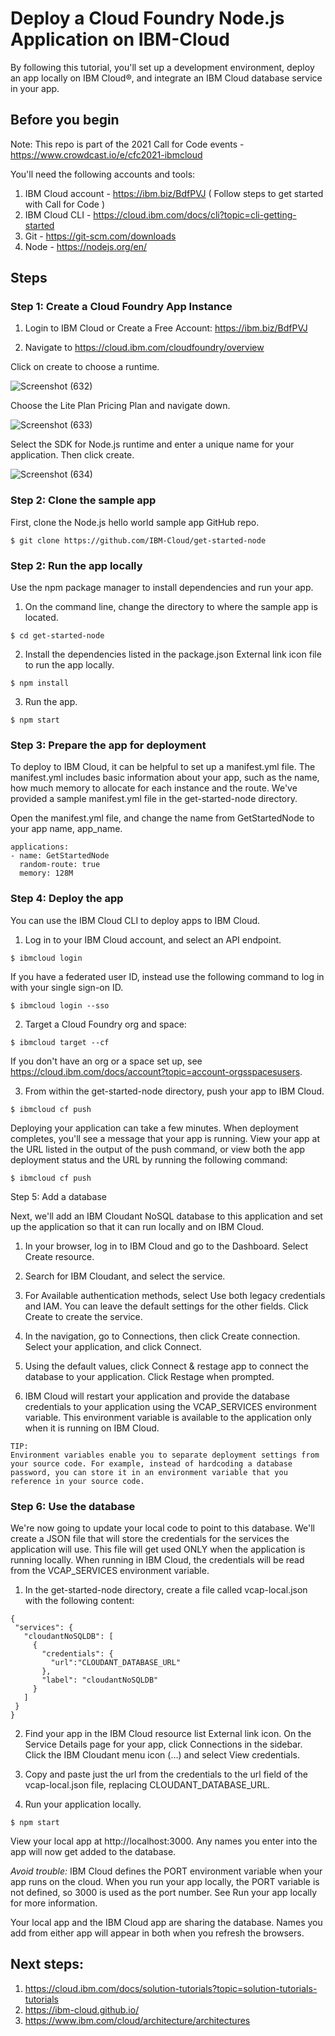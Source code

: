 # Deploy a Cloud Foundry Node.js Application on IBM-Cloud
By following this tutorial, you'll set up a development environment, deploy an app locally on IBM Cloud®, and integrate an IBM Cloud database service in your app.


## Before you begin
Note: This repo is part of the 2021 Call for Code events - https://www.crowdcast.io/e/cfc2021-ibmcloud


You'll need the following accounts and tools:

1. IBM Cloud account -  https://ibm.biz/BdfPVJ 
( Follow steps to get started with Call for Code )
3. IBM Cloud CLI - https://cloud.ibm.com/docs/cli?topic=cli-getting-started
4. Git - https://git-scm.com/downloads
5. Node - https://nodejs.org/en/


## Steps

### Step 1: Create a Cloud Foundry App Instance

1. Login to IBM Cloud or Create a Free Account: https://ibm.biz/BdfPVJ

2. Navigate to https://cloud.ibm.com/cloudfoundry/overview

Click on create to choose a runtime.

![Screenshot (632)](https://user-images.githubusercontent.com/20628307/118638951-ab04c400-b7d7-11eb-872b-8450e53282a6.png)

Choose the Lite Plan Pricing Plan and navigate down.

![Screenshot (633)](https://user-images.githubusercontent.com/20628307/118638970-b0620e80-b7d7-11eb-985b-234ffb72d6b2.png)

Select the SDK for Node.js runtime and enter a unique name for your application. Then click create.

![Screenshot (634)](https://user-images.githubusercontent.com/20628307/118638979-b3f59580-b7d7-11eb-8794-c4b603882c57.png)


### Step 2: Clone the sample app

First, clone the Node.js hello world sample app GitHub repo.

```
$ git clone https://github.com/IBM-Cloud/get-started-node
```


### Step 2: Run the app locally

Use the npm package manager to install dependencies and run your app.

1. On the command line, change the directory to where the sample app is located.
```
$ cd get-started-node
```

2. Install the dependencies listed in the package.json External link icon file to run the app locally. 
```
$ npm install
```

3. Run the app.
```
$ npm start
```


### Step 3: Prepare the app for deployment

To deploy to IBM Cloud, it can be helpful to set up a manifest.yml file. The manifest.yml includes basic information about your app, such as the name, how much memory to allocate for each instance and the route. We've provided a sample manifest.yml file in the get-started-node directory.

Open the manifest.yml file, and change the name from GetStartedNode to your app name, app_name.

```
applications:
- name: GetStartedNode
  random-route: true
  memory: 128M
```

### Step 4: Deploy the app

You can use the IBM Cloud CLI to deploy apps to IBM Cloud.

1. Log in to your IBM Cloud account, and select an API endpoint.
```
$ ibmcloud login 
```
If you have a federated user ID, instead use the following command to log in with your single sign-on ID. 
```
$ ibmcloud login --sso 
```

2. Target a Cloud Foundry org and space:
```
$ ibmcloud target --cf 
```
If you don't have an org or a space set up, see https://cloud.ibm.com/docs/account?topic=account-orgsspacesusers.

3. From within the get-started-node directory, push your app to IBM Cloud.
```
$ ibmcloud cf push 
```

Deploying your application can take a few minutes. When deployment completes, you'll see a message that your app is running. View your app at the URL listed in the output of the push command, or view both the app deployment status and the URL by running the following command:
```
$ ibmcloud cf push 
```

Step 5: Add a database

Next, we'll add an IBM Cloudant NoSQL database to this application and set up the application so that it can run locally and on IBM Cloud.

1. In your browser, log in to IBM Cloud and go to the Dashboard. Select Create resource.

2. Search for IBM Cloudant, and select the service.

3. For Available authentication methods, select Use both legacy credentials and IAM. You can leave the default settings for the other fields. Click Create to create the service.

4. In the navigation, go to Connections, then click Create connection. Select your application, and click Connect.

5. Using the default values, click Connect & restage app to connect the database to your application. Click Restage when prompted.

6. IBM Cloud will restart your application and provide the database credentials to your application using the VCAP_SERVICES environment variable. This environment variable is available to the application only when it is running on IBM Cloud.


```
TIP:
Environment variables enable you to separate deployment settings from your source code. For example, instead of hardcoding a database password, you can store it in an environment variable that you reference in your source code.
```

### Step 6: Use the database
We're now going to update your local code to point to this database. We'll create a JSON file that will store the credentials for the services the application will use. This file will get used ONLY when the application is running locally. When running in IBM Cloud, the credentials will be read from the VCAP_SERVICES environment variable.

1. In the get-started-node directory, create a file called vcap-local.json with the following content:

```
{
 "services": {
   "cloudantNoSQLDB": [
     {
       "credentials": {
         "url":"CLOUDANT_DATABASE_URL"
       },
       "label": "cloudantNoSQLDB"
     }
   ]
 }
}
```

2. Find your app in the IBM Cloud resource list External link icon. On the Service Details page for your app, click Connections in the sidebar. Click the IBM Cloudant menu icon (…) and select View credentials.

3. Copy and paste just the url from the credentials to the url field of the vcap-local.json file, replacing CLOUDANT_DATABASE_URL.

4. Run your application locally.
```
$ npm start
```
View your local app at http://localhost:3000. Any names you enter into the app will now get added to the database.

*Avoid trouble:* IBM Cloud defines the PORT environment variable when your app runs on the cloud. When you run your app locally, the PORT variable is not defined, so 3000 is used as the port number. See Run your app locally for more information.

Your local app and the IBM Cloud app are sharing the database. Names you add from either app will appear in both when you refresh the browsers.

## Next steps:
1. https://cloud.ibm.com/docs/solution-tutorials?topic=solution-tutorials-tutorials
2. https://ibm-cloud.github.io/
3. https://www.ibm.com/cloud/architecture/architectures

